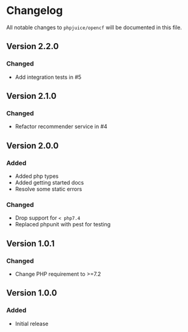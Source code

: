 # Changelog

All notable changes to `phpjuice/opencf` will be documented in this file.

## Version 2.2.0

### Changed

- Add integration tests in #5

## Version 2.1.0

### Changed

- Refactor recommender service in #4

## Version 2.0.0

### Added

- Added php types
- Added getting started docs
- Resolve some static errors

### Changed

- Drop support for `< php7.4`
- Replaced phpunit with pest for testing

## Version 1.0.1

### Changed

- Change PHP requirement to >=7.2

## Version 1.0.0

### Added

- Initial release
